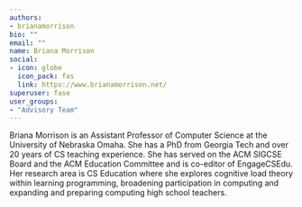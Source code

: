 ```yaml
---
authors:
- brianamorrison
bio: ""
email: ""
name: Briana Morrison
social:
- icon: globe
  icon_pack: fas
  link: https://www.brianamorrison.net/
superuser: fase
user_groups:
- "Advisory Team"
---
```


Briana Morrison is an Assistant Professor of Computer Science at the University of Nebraska Omaha. She has a PhD from Georgia Tech and over 20 years of CS teaching experience. She has served on the ACM SIGCSE Board and the ACM Education Committee and is co-editor of EngageCSEdu.  Her research area is CS Education where she explores cognitive load theory within learning programming, broadening participation in computing and expanding and preparing computing high school teachers.

